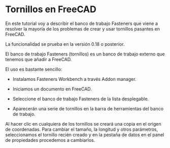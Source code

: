 # Tornillos en FreeCAD

En este tutorial voy a describir el banco de trabajo Fasteners que viene a resolver la mayoría de los problemas de crear y usar tornillos pasantes en FreeCAD.

La funcionalidad se prueba en la versión 0.18 o posterior.

El banco de trabajo Fasteners (tornillos) es un banco de trabajo externo que tenemos que añadir a FreeCAD.

El uso es bastante sencillo:

* Instalamos Fasteners Workbench a través Addon manager.

* Iniciamos un documento en FreeCAD.

* Seleccione el banco de trabajo Fasteners de la lista desplegable.

* Aparecerán una serie de tornillos en la barra de herramientas del banco de trabajo.

Al hacer clic en cualquiera de los tornillos se creará una copia en el origen de coordenadas. Para cambiar el tamaño, la longitud y otros parámetros, seleccionamos el tornillo recién creado y en la pestaña de datos en el panel de propiedades procedemos a cambiarlos.
